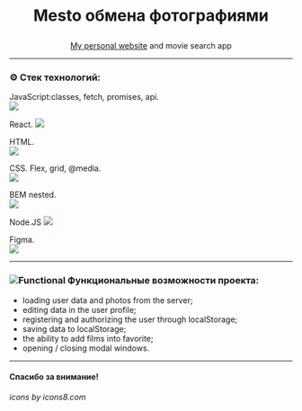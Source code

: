 # <p align="center">Mesto обмена фотографиями</p>

<p align="center"><a href="https://malykhs-diplom.nomoredomains.work/">My personal website</a> and movie search app</p>

---

 ### ⚙️  Стек технологий:
JavaScript:classes, fetch, promises, api.  
<img src="https://img.icons8.com/color/38/000000/javascript--v1.png"/>

React.
 <img src="https://img.icons8.com/ultraviolet/38/000000/react--v1.png"/>

HTML.  
 <img src="https://img.icons8.com/color/36/000000/html-5--v1.png"/>  
 
 CSS. Flex, grid, @media.  
 <img src="https://img.icons8.com/color/36/000000/css3.png"/>  

 BEM nested.  
 <img src="https://img.icons8.com/office/30/000000/plugin.png"/>
 
Node.JS
 <img src="https://img.icons8.com/color/38/000000/nodejs.png"/>

Figma.  
 <img src="https://img.icons8.com/color/32/000000/figma--v1.png"/>

---

### ![Functional](https://img.icons8.com/ios-glyphs/25/000000/mechanistic-analysis.png) Функциональные возможности проекта:

- loading user data and photos from the server; 
- editing data in the user profile;
- registering and authorizing the user through localStorage;
- saving data to localStorage;
- the ability to add films into favorite;
- opening / closing modal windows.

---

#### Спасибо за внимание!  
_icons by icons8.com_
